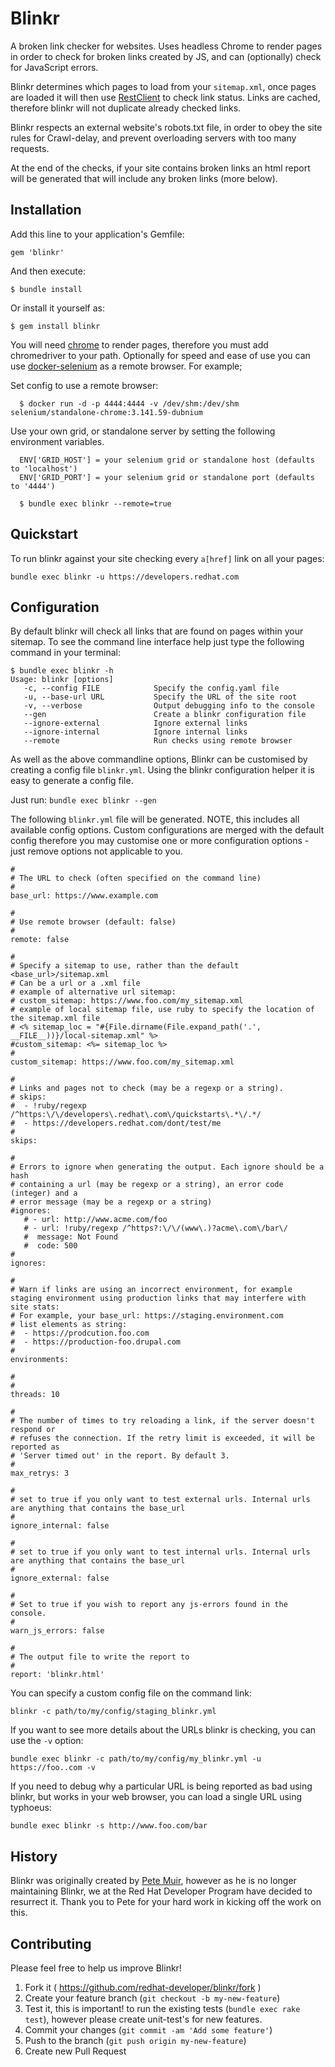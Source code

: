 # Blinkr

A broken link checker for websites. Uses headless Chrome to render pages in order to check for broken links created by JS, and can (optionally) check for JavaScript errors. 

Blinkr determines which pages to load from your `sitemap.xml`, once pages are loaded it will then use [RestClient](https://github.com/rest-client/rest-client) to check link status. Links are cached, therefore blinkr will not duplicate already checked links.

Blinkr respects an external website's robots.txt file, in order to obey the site rules for Crawl-delay, and prevent overloading servers with too many requests. 

At the end of the checks, if your site contains broken links an html report will be generated that will include any broken links (more below).

## Installation

Add this line to your application's Gemfile:

    gem 'blinkr'

And then execute:

    $ bundle install

Or install it yourself as:

    $ gem install blinkr

You will need [chrome](http://chromedriver.chromium.org/downloads) to render pages, therefore you must add chromedriver to your path. Optionally for speed and ease of use you can use [docker-selenium](https://github.com/SeleniumHQ/docker-selenium) as a remote browser. For example;

Set config to use a remote browser:
      
      $ docker run -d -p 4444:4444 -v /dev/shm:/dev/shm selenium/standalone-chrome:3.141.59-dubnium

Use your own grid, or standalone server by setting the following environment variables.      
      
      ENV['GRID_HOST'] = your selenium grid or standalone host (defaults to 'localhost')
      ENV['GRID_PORT'] = your selenium grid or standalone port (defaults to '4444')
      
      $ bundle exec blinkr --remote=true

## Quickstart

To run blinkr against your site checking every `a[href]` link on all your pages:

````
bundle exec blinkr -u https://developers.redhat.com
````

## Configuration
By default blinkr will check all links that are found on pages within your sitemap. To see the command line interface help just type the following command in your terminal:
````
$ bundle exec blinkr -h
Usage: blinkr [options]
   -c, --config FILE            Specify the config.yaml file
   -u, --base-url URL           Specify the URL of the site root
   -v, --verbose                Output debugging info to the console
   --gen                        Create a blinkr configuration file
   --ignore-external            Ignore external links
   --ignore-internal            Ignore internal links
   --remote                     Run checks using remote browser

````

As well as the above commandline options, Blinkr can be customised by creating a config file `blinkr.yml`. Using the blinkr configuration helper it is easy to generate a config file. 

Just run: `bundle exec blinkr --gen`

The following `blinkr.yml` file will be generated. NOTE, this includes all available config options. Custom configurations are merged with the default config therefore you may customise one or more configuration options - just remove options not applicable to you.

```` 
#
# The URL to check (often specified on the command line)
#
base_url: https://www.example.com

#
# Use remote browser (default: false)
#
remote: false

#
# Specify a sitemap to use, rather than the default <base_url>/sitemap.xml
# Can be a url or a .xml file
# example of alternative url sitemap:
# custom_sitemap: https://www.foo.com/my_sitemap.xml
# example of local sitemap file, use ruby to specify the location of the sitemap.xml file
# <% sitemap_loc = "#{File.dirname(File.expand_path('.', __FILE__))}/local-sitemap.xml" %>
#custom_sitemap: <%= sitemap_loc %>
#
custom_sitemap: https://www.foo.com/my_sitemap.xml

#
# Links and pages not to check (may be a regexp or a string).
# skips:
#  - !ruby/regexp /^https:\/\/developers\.redhat\.com\/quickstarts\.*\/.*/
#  - https://developers.redhat.com/dont/test/me
#
skips:

#
# Errors to ignore when generating the output. Each ignore should be a hash
# containing a url (may be regexp or a string), an error code (integer) and a
# error message (may be a regexp or a string)
#ignores:
   # - url: http://www.acme.com/foo
   # - url: !ruby/regexp /^https?:\/\/(www\.)?acme\.com\/bar\/
   #  message: Not Found
   #  code: 500
#
ignores:

#
# Warn if links are using an incorrect environment, for example staging environment using production links that may interfere with site stats:
# For example, your base_url: https://staging.environment.com
# list elements as string:
#  - https://prodcution.foo.com
#  - https://production-foo.drupal.com
#
environments:

#
#
threads: 10

#
# The number of times to try reloading a link, if the server doesn't respond or
# refuses the connection. If the retry limit is exceeded, it will be reported as
# 'Server timed out' in the report. By default 3.
#
max_retrys: 3

#
# set to true if you only want to test external urls. Internal urls are anything that contains the base_url
#
ignore_internal: false

#
# set to true if you only want to test internal urls. Internal urls are anything that contains the base_url
#
ignore_external: false

#
# Set to true if you wish to report any js-errors found in the console.
#
warn_js_errors: false

#
# The output file to write the report to
#
report: 'blinkr.html'

````

You can specify a custom config file on the command link:

````
blinkr -c path/to/my/config/staging_blinkr.yml
````

If you want to see more details about the URLs blinkr is checking, you can use
the `-v` option:

`bundle exec blinkr -c path/to/my/config/my_blinkr.yml -u https://foo..com -v`

If you need to debug why a particular URL is being reported as bad using
blinkr, but works in your web browser, you can load a single URL using typhoeus:

````
bundle exec blinkr -s http://www.foo.com/bar
````

## History
Blinkr was originally created by [Pete Muir](https://github.com/pmuir), however as he is no longer maintaining Blinkr, we at the Red Hat Developer Program have decided to resurrect it. Thank you to Pete for your hard work in kicking off the work on this.

## Contributing

Please feel free to help us improve Blinkr!

1. Fork it ( https://github.com/redhat-developer/blinkr/fork )
2. Create your feature branch (`git checkout -b my-new-feature`)
3. Test it, this is important! to run the existing tests (`bundle exec rake test`), however please create unit-test's for new features.
3. Commit your changes (`git commit -am 'Add some feature'`)
4. Push to the branch (`git push origin my-new-feature`)
5. Create new Pull Request
